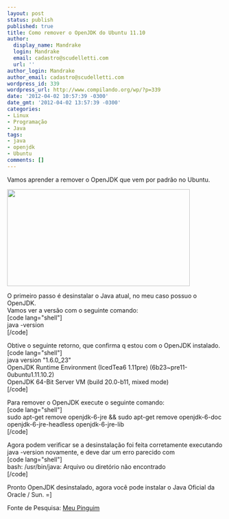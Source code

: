 ```yaml
---
layout: post
status: publish
published: true
title: Como remover o OpenJDK do Ubuntu 11.10
author:
  display_name: Mandrake
  login: Mandrake
  email: cadastro@scudelletti.com
  url: ''
author_login: Mandrake
author_email: cadastro@scudelletti.com
wordpress_id: 339
wordpress_url: http://www.compilando.org/wp/?p=339
date: '2012-04-02 10:57:39 -0300'
date_gmt: '2012-04-02 13:57:39 -0300'
categories:
- Linux
- Programação
- Java
tags:
- java
- openjdk
- Ubuntu
comments: []
---
```

<p>Vamos aprender a remover o OpenJDK que vem por padrão no Ubuntu.</p>
<p><a href="http://blog-scudelletti.rhcloud.com/wp-content/uploads/2012/04/openjdk.jpg"><img src="http://blog-scudelletti.rhcloud.com/wp-content/uploads/2012/04/openjdk.jpg" alt="" title="OpenJDK" width="426" height="226" class="aligncenter size-full wp-image-340" /></a></p>
<p>O primeiro passo é desinstalar o Java atual, no meu caso possuo o OpenJDK.<br />
Vamos ver a versão com o seguinte comando:<br />
[code lang="shell"]<br />
java -version<br />
[/code]</p>
<p>Obtive o seguinte retorno, que confirma q estou com o OpenJDK instalado.<br />
[code lang="shell"]<br />
java version &quot;1.6.0_23&quot;<br />
OpenJDK Runtime Environment (IcedTea6 1.11pre) (6b23~pre11-0ubuntu1.11.10.2)<br />
OpenJDK 64-Bit Server VM (build 20.0-b11, mixed mode)<br />
[/code]</p>
<p>Para remover o OpenJDK execute o seguinte comando:<br />
[code lang="shell"]<br />
sudo apt-get remove openjdk-6-jre &amp;&amp; sudo apt-get remove openjdk-6-doc openjdk-6-jre-headless openjdk-6-jre-lib<br />
[/code]</p>
<p>Agora podem verificar se a desinstalação foi feita corretamente executando java -version novamente, e deve dar um erro parecido com<br />
[code lang="shell"]<br />
bash: /usr/bin/java: Arquivo ou diretório não encontrado<br />
[/code]</p>
<p>Pronto OpenJDK desinstalado, agora você pode instalar o Java Oficial da Oracle / Sun. =]</p>
<p>Fonte de Pesquisa: <a href="http://meupinguim.com/como-trocar-openjdk-pelo-sunjdk-ubuntu/" target="_blank">Meu Pinguim</a></p>
